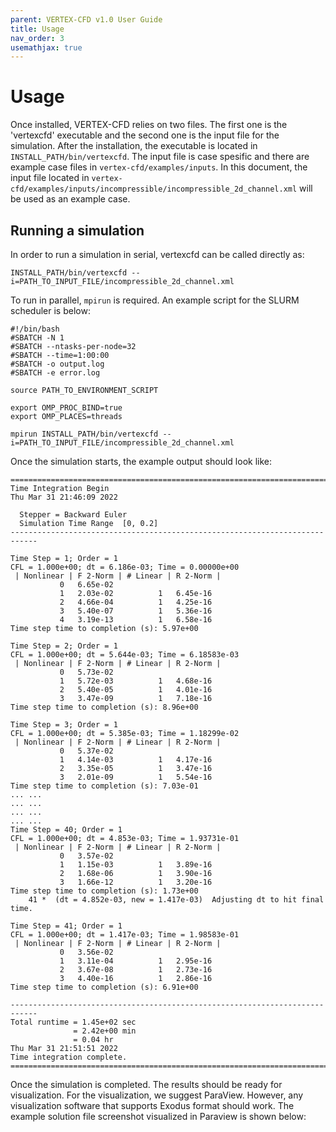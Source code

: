 ```yaml
---
parent: VERTEX-CFD v1.0 User Guide
title: Usage
nav_order: 3
usemathjax: true
---
```


# Usage

Once installed, VERTEX-CFD relies on two files. The first one is the 'vertexcfd' executable and the second one is the input file for the simulation. After the installation, the executable is located in `INSTALL_PATH/bin/vertexcfd`. The input file is case spesific and there are example case files in `vertex-cfd/examples/inputs`. In this document, the input file located in `vertex-cfd/examples/inputs/incompressible/incompressible_2d_channel.xml` will be used as an example case. 

## Running a simulation
In order to run a simulation in serial, vertexcfd can be called directly as:

```
INSTALL_PATH/bin/vertexcfd --i=PATH_TO_INPUT_FILE/incompressible_2d_channel.xml
```
To run in parallel, `mpirun` is required. An example script for the SLURM scheduler is below:
```
#!/bin/bash
#SBATCH -N 1
#SBATCH --ntasks-per-node=32
#SBATCH --time=1:00:00
#SBATCH -o output.log
#SBATCH -e error.log

source PATH_TO_ENVIRONMENT_SCRIPT
                                                                                                         
export OMP_PROC_BIND=true
export OMP_PLACES=threads

mpirun INSTALL_PATH/bin/vertexcfd --i=PATH_TO_INPUT_FILE/incompressible_2d_channel.xml
```
Once the simulation starts, the example output should look like:
```
============================================================================
Time Integration Begin
Thu Mar 31 21:46:09 2022

  Stepper = Backward Euler
  Simulation Time Range  [0, 0.2]
----------------------------------------------------------------------------

Time Step = 1; Order = 1
CFL = 1.000e+00; dt = 6.186e-03; Time = 0.00000e+00
 | Nonlinear | F 2-Norm | # Linear | R 2-Norm |
           0   6.65e-02
           1   2.03e-02          1   6.45e-16
           2   4.66e-04          1   4.25e-16
           3   5.40e-07          1   5.36e-16
           4   3.19e-13          1   6.58e-16
Time step time to completion (s): 5.97e+00

Time Step = 2; Order = 1
CFL = 1.000e+00; dt = 5.644e-03; Time = 6.18583e-03
 | Nonlinear | F 2-Norm | # Linear | R 2-Norm |
           0   5.73e-02
           1   5.72e-03          1   4.68e-16
           2   5.40e-05          1   4.01e-16
           3   3.47e-09          1   7.18e-16
Time step time to completion (s): 8.96e+00

Time Step = 3; Order = 1
CFL = 1.000e+00; dt = 5.385e-03; Time = 1.18299e-02
 | Nonlinear | F 2-Norm | # Linear | R 2-Norm |
           0   5.37e-02
           1   4.14e-03          1   4.17e-16
           2   3.35e-05          1   3.47e-16
           3   2.01e-09          1   5.54e-16
Time step time to completion (s): 7.03e-01
... ...
... ...
... ...
... ...
Time Step = 40; Order = 1
CFL = 1.000e+00; dt = 4.853e-03; Time = 1.93731e-01
 | Nonlinear | F 2-Norm | # Linear | R 2-Norm |
           0   3.57e-02
           1   1.15e-03          1   3.89e-16
           2   1.68e-06          1   3.90e-16
           3   1.66e-12          1   3.20e-16
Time step time to completion (s): 1.73e+00
    41 *  (dt = 4.852e-03, new = 1.417e-03)  Adjusting dt to hit final time.

Time Step = 41; Order = 1
CFL = 1.000e+00; dt = 1.417e-03; Time = 1.98583e-01
 | Nonlinear | F 2-Norm | # Linear | R 2-Norm |
           0   3.56e-02
           1   3.11e-04          1   2.95e-16
           2   3.67e-08          1   2.73e-16
           3   4.40e-16          1   2.86e-16
Time step time to completion (s): 6.91e+00

----------------------------------------------------------------------------
Total runtime = 1.45e+02 sec
              = 2.42e+00 min
              = 0.04 hr
Thu Mar 31 21:51:51 2022
Time integration complete.
============================================================================
```
Once the simulation is completed. The results should be ready for visualization. For the visualization, we suggest ParaView. However, any visualization software that supports Exodus format should work. The example solution file screenshot visualized in Paraview is shown below:


